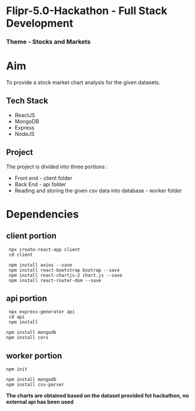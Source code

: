 # Flipr-5.0-Hackathon - Full Stack Development

### Theme - Stocks and Markets

# Aim 
  To provide a stock market chart analysis for the given datasets.

## Tech Stack
* ReactJS 
* MongoDB
* Express
* NodeJS


## Project

 The project is divided into three portions :
- Front end - client folder
 - Back End - api  folder
- Reading and storing the given csv data into database - worker folder

# Dependencies
## client portion
```
 npx create-react-app client
 cd client
```
```
 npm install axios --save
 npm install react-bootstrap bootrap --save
 npm install react-chartjs-2 chart.js --save
 npm install react-router-dom --save
 ```
 
## api portion

```
 npx express-generator api
 cd api
 npm install
 ```
 
 ```
 npm install mongodb
 npm install cors
 ```

## worker portion

```
npm init
```

```
npm install mongodb
npm install csv-parser
```
**The charts are obtained based on the dataset provided fot hackathon, no external api has been used**
